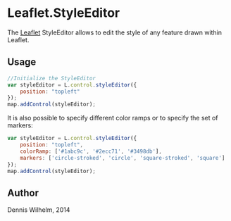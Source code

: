 Leaflet.StyleEditor
=============

The [Leaflet](http://leafletjs.com/) StyleEditor allows to edit the style of any feature drawn within Leaflet.


Usage
-----


```javascript
//Initialize the StyleEditor
var styleEditor = L.control.styleEditor({
    position: "topleft"
});
map.addControl(styleEditor);
````

It is also possible to specify different color ramps or to specify the set of markers:
```javascript
var styleEditor = L.control.styleEditor({
    position: "topleft",
    colorRamp: ['#1abc9c', '#2ecc71', '#3498db'],
    markers: ['circle-stroked', 'circle', 'square-stroked', 'square']
});
map.addControl(styleEditor);
````


Author
-----
Dennis Wilhelm, 2014
